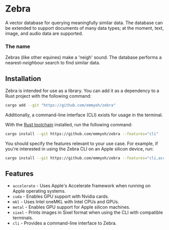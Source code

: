 # Zebra

A vector database for querying meaningfully similar data.
The database can be extended to support documents of many data types; at the moment, text, image, and audio data are supported.

### The name

Zebras (like other equines) make a 'neigh' sound. The database performs a nearest-*neigh*bour search to find similar data.

## Installation
Zebra is intended for use as a library. You can add it as a dependency to a Rust project with the following command:
```bash
cargo add --git "https://github.com/emmyoh/zebra"
```

Additionally, a command-line interface (CLI) exists for usage in the terminal.

With the [Rust toolchain](https://rustup.rs/) installed, run the following command:
```bash
cargo install --git https://github.com/emmyoh/zebra --features="cli"
```

You should specify the features relevant to your use case. For example, if you're interested in using the Zebra CLI on an Apple silicon device, run:
```bash
cargo install --git https://github.com/emmyoh/zebra --features="cli,accelerate,metal"
```

## Features
* `accelerate` - Uses Apple's Accelerate framework when running on Apple operating systems.
* `cuda` - Enables GPU support with Nvidia cards.
* `mkl` - Uses Intel oneMKL with Intel CPUs and GPUs.
* `metal` - Enables GPU support for Apple silicon machines.
* `sixel` - Prints images in Sixel format when using the CLI with compatible terminals.
* `cli` - Provides a command-line interface to Zebra.